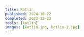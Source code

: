 ```yaml
---
title: Kotlin
published: 2024-10-22
completed: 2023-12-23
tools: [kotlin]
images: [kotlin.jpg, kotlin-2.jpg]
---
```


